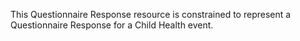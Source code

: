 This Questionnaire Response resource is constrained to represent a Questionnaire Response for a Child Health event.